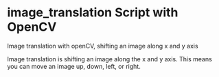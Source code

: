# image_translation Script with OpenCV
Image translation with openCV, shifting an image along x and y axis

Image translation is shifting an image along the x and y axis.
This means you can move an image up, down, left, or right.
